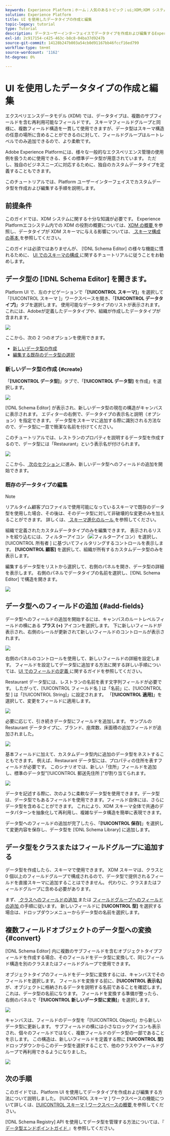 ```yaml
---
keywords: Experience Platform；ホーム；人気のあるトピック；ui;XDM;XDM システム；エクスペリエンスデータモデル；エクスペリエンスデータモデル；エクスペリエンスデータモデル；データモデル；データモデル；データモデル；スキーマレジストリ；スキーマ；スキーマ；スキーマ；スキーマ；作成；データ型；データ型
solution: Experience Platform
title: UI を使用したデータタイプの作成と編集
topic-legacy: tutorial
type: Tutorial
description: データユーザーインターフェイスでデータタイプを作成および編集するExperience Platformについて説明します。
exl-id: 2c917154-c425-463c-b8c8-04ba37d9247b
source-git-commit: 14128b247b003a54cb0d91167bb46fccf16ed799
workflow-type: tm+mt
source-wordcount: '1162'
ht-degree: 0%

---
```


# UI を使用したデータタイプの作成と編集

エクスペリエンスデータモデル (XDM) では、データタイプは、複数のサブフィールドを含む再利用可能なフィールドです。 スキーマフィールドグループと同様に、複数フィールド構造を一貫して使用できますが、データ型はスキーマ構造の任意の場所に含めることができるのに対して、フィールドグループはルートレベルでのみ追加できるので、より柔軟です。

Adobe Experience Platformには、様々な一般的なエクスペリエンス管理の使用例を扱うために使用できる、多くの標準データ型が用意されています。 ただし、独自のビジネスニーズに対応するために、独自のカスタムデータタイプを定義することもできます。

このチュートリアルでは、Platform ユーザーインターフェイスでカスタムデータ型を作成および編集する手順を説明します。

## 前提条件

このガイドでは、XDM システムに関する十分な知識が必要です。 Experience Platformエコシステム内での XDM の役割の概要については、[XDM の概要 ](../../home.md) を参照し、データタイプが XDM スキーマに与える影響については、[ スキーマ構成の基本 ](../../schema/composition.md) を参照してください。

このガイドは必須ではありませんが、 [!DNL Schema Editor] の様々な機能に慣れるために、 [UI でのスキーマの構成 ](../../tutorials/create-schema-ui.md) に関するチュートリアルに従うことをお勧めします。

## データ型の [!DNL Schema Editor] を開きます。

Platform UI で、左のナビゲーションで「**[!UICONTROL スキーマ]**」を選択して「[!UICONTROL  スキーマ ]」ワークスペースを開き、「**[!UICONTROL データタイプ]**」タブを選択します。 使用可能なデータタイプのリストが表示されます。これには、Adobeが定義したデータタイプや、組織が作成したデータタイプが含まれます。

![](../../images/ui/resources/data-types/data-types-tab.png)

ここから、次の 2 つのオプションを使用できます。

- [新しいデータ型の作成](#create)
- [編集する既存のデータ型の選択](#edit)

### 新しいデータ型の作成 {#create}

「**[!UICONTROL データ型]**」タブで、「**[!UICONTROL データ型]** を作成」を選択します。

![](../../images/ui/resources/data-types/create.png)

[!DNL Schema Editor] が表示され、新しいデータ型の現在の構造がキャンバスに表示されます。 エディターの右側で、データタイプの表示名と説明（オプション）を指定できます。 データ型をスキーマに追加する際に識別される方法なので、データ型に一意で簡潔な名前を付けてください。

このチュートリアルでは、レストランのプロパティを説明するデータ型を作成するので、データ型には「Restaurant」という表示名が付けられます。

![](../../images/ui/resources/data-types/data-type-properties.png)

ここから、[ 次のセクション ](#add-fields) に進み、新しいデータ型へのフィールドの追加を開始できます。

### 既存のデータタイプの編集

>[!NOTE]
>
>リアルタイム顧客プロファイルで使用可能になっているスキーマで既存のデータ型を使用した場合、その後は、そのデータ型に対して非破壊的な変更のみを加えることができます。 詳しくは、[ スキーマ進化のルール ](../../schema/composition.md#evolution) を参照してください。

組織で定義されたカスタムデータタイプのみを編集できます。 表示されるリストを絞り込むには、フィルターアイコン（![ フィルターアイコン ](../../images/ui/resources/data-types/filter.png)）を選択し、[!UICONTROL  所有者 ] に基づいてフィルタリングするコントロールを表示します。 **[!UICONTROL 顧客]** を選択して、組織が所有するカスタムデータ型のみを表示します。

編集するデータ型をリストから選択して、右側のパネルを開き、データ型の詳細を表示します。 右側のパネルでデータタイプの名前を選択し、[!DNL Schema Editor] で構造を開きます。

![](../../images/ui/resources/data-types/edit.png)

## データ型へのフィールドの追加 {#add-fields}

データ型へのフィールドの追加を開始するには、キャンバスのルートレベルフィールドの横にある **プラス (+)** アイコンを選択します。 下に新しいフィールドが表示され、右側のレールが更新されて新しいフィールドのコントロールが表示されます。

![](../../images/ui/resources/data-types/new-field.png)

右側のパネルのコントロールを使用して、新しいフィールドの詳細を設定します。 フィールドを設定してデータ型に追加する方法に関する詳しい手順については、[UI でのフィールドの定義 ](../fields/overview.md#define) に関するガイドを参照してください。

Restaurant データ型には、レストランの名前を表す文字列フィールドが必要です。 したがって、[!UICONTROL  フィールド名 ] は「名前」に、[!UICONTROL  型 ] は「[!UICONTROL String]」に設定されます。 「**[!UICONTROL 適用]**」を選択して、変更をフィールドに適用します。

![](../../images/ui/resources/data-types/name-field.png)

必要に応じて、引き続きデータ型にフィールドを追加します。 サンプルの Restaurant データタイプに、ブランド、座席数、床面積の追加フィールドが追加されました。

![](../../images/ui/resources/data-types/more-fields.png)

基本フィールドに加えて、カスタムデータ型内に追加のデータ型をネストすることもできます。 例えば、Restaurant データ型には、プロパティの住所を表すフィールドが必要です。 このシナリオでは、新しい「住所」フィールドを追加し、標準のデータ型&quot;[!UICONTROL  郵送先住所 ]&quot;が割り当てられます。

![](../../images/ui/resources/data-types/address-field.png)

データを記述する際に、次のように柔軟なデータ型を使用できます。データ型は、データ型でもあるフィールドを使用できます。フィールド自体には、さらにデータ型を含めることができます。 これにより、XDM スキーマ全体で共通のデータパターンを抽象化して再利用し、複雑なデータ構造を簡単に表現できます。

データ型へのフィールドの追加が完了したら、「**[!UICONTROL 保存]**」を選択して変更内容を保存し、データ型を [!DNL Schema Library] に追加します。

## データ型をクラスまたはフィールドグループに追加する

データ型を作成したら、スキーマで使用できます。 XDM スキーマは、クラスと 0 個以上のフィールドグループで構成されるので、データ型で提供されるフィールドを直接スキーマに追加することはできません。 代わりに、クラスまたはフィールドグループに含める必要があります。

まず、[ クラスへのフィールドの追加 ](./classes.md#add-fields) または [ フィールドグループへのフィールドの追加 ](./field-groups.md#add-fields) の手順に従います。 新しいフィールドに **[!UICONTROL 型]** を選択する場合は、ドロップダウンメニューからデータ型の名前を選択します。

## 複数フィールドオブジェクトのデータ型への変換 {#convert}

[!DNL Schema Editor] 内に複数のサブフィールドを含むオブジェクトタイプフィールドを作成する場合、そのフィールドをデータ型に変換して、同じフィールド構造を別のクラスまたはフィールドグループで使用できます。

オブジェクトタイプのフィールドをデータ型に変換するには、キャンバスでそのフィールドを選択します。 フィールドを変換する前に、**[!UICONTROL 表示名]** が、オブジェクトに格納されるデータを説明する名前であることを確認します。これは、データ型の名前になります。 フィールドを変換する準備が整ったら、右側のパネルで「**[!UICONTROL 新しいデータ型に変換]**」を選択します。

![](../../images/ui/resources/data-types/convert-object.png)

キャンバスは、フィールドのデータ型を「[!UICONTROL Object]」から新しいデータ型に更新します。 サブフィールドの横には小さなロックアイコンも表示され、個々のフィールドではなく、複数フィールドのデータ型の一部であることを示します。 この構造は、新しいフィールドを定義する際に **[!UICONTROL 型]** ドロップダウンからこのデータ型を選択することで、他のクラスやフィールドグループで再利用できるようになりました。

![](../../images/ui/resources/data-types/converted.png)

## 次の手順

このガイドでは、Platform UI を使用してデータタイプを作成および編集する方法について説明しました。 [!UICONTROL  スキーマ ] ワークスペースの機能について詳しくは、[[!UICONTROL  スキーマ ] ワークスペースの概要 ](../overview.md) を参照してください。

[!DNL Schema Registry] API を使用してデータ型を管理する方法については、『[ データ型エンドポイントガイド ](../../api/data-types.md)』を参照してください。
